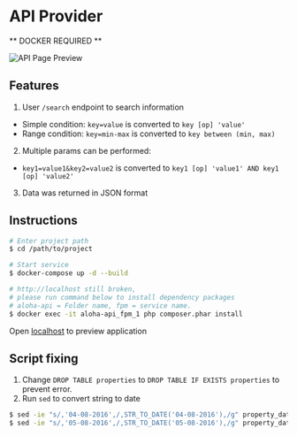 # API Provider

** DOCKER REQUIRED **

![API Page Preview][preview]


## Features
1. User `/search` endpoint to search information
  - Simple condition: `key=value` is converted to `key [op] 'value'`
  - Range condition: `key=min-max` is converted to `key between (min, max)`
2. Multiple params can be performed: 
  - `key1=value1&key2=value2` is converted to `key1 [op] 'value1' AND key1 [op] 'value2'`
3. Data was returned in JSON format

## Instructions
```bash
# Enter project path
$ cd /path/to/project

# Start service
$ docker-compose up -d --build

# http://localhost still broken, 
# please run command below to install dependency packages 
# aloha-api = Folder name, fpm = service name.
$ docker exec -it aloha-api_fpm_1 php composer.phar install
```

Open [localhost](http://localhost) to preview application

## Script fixing
1. Change `DROP TABLE properties` to `DROP TABLE IF EXISTS properties` to prevent error.
1. Run `sed` to convert string to date
  ```bash
  $ sed -ie "s/,'04-08-2016',/,STR_TO_DATE('04-08-2016'),/g" property_data.sql
  $ sed -ie "s/,'05-08-2016',/,STR_TO_DATE('05-08-2016'),/g" property_data.sql
  ```

[preview]: https://lh3.googleusercontent.com/LPLEzysFgaqwppBaaDwyoDXM8s-EVnNME8--YklrKlJJKsstKJ5qXgyY2eVceyhdM3Lva6WAM0HLGf-nirKYZTqYppPY0ty-f6U7UWyKPDZSovD8FvikovHv7icnZSgxix09ArjHZwb_K-USSeHMDvUa19hujBO_7MQFyLmx6auOUofnUcAe48tB9bdnB90ICB5NeKgHPItruhpMsFX9jSYf-OcXsKbgHpS_j_oXHyRawV270U4TL9MwA8dWRku6_QANRSFC2P2vAOh6_4W8hu2WeXJSb1Ke7gSqWl1-V7fb-l7tgeP29FOF5sEFDtUI1MPyTBIN4hP917b8Vb5DxRhEeTf2kTVT36r96SdfaBwfCZeZlO-WeA7tFNQ3ruDPY_j8Rkk30qh5-gpiw1y1nEjx__qtuojrVU6fL-p1UAzFIg3hZTr_RndGQ6GNoidX7Zo3CGCFnXKRcdSGFHDzV8vdF6EGgKhO8kqB7whK1D72SIyrAET9fJpsGoOKIuhHYabn5y1OEZvSBzEjSBJ8F8I6EPid1Ci9YUkMQZoD1SDWmtgNX5lV1i71lTcgPE_Eb91BrE7kAeyCsWdH_riECcmI-rovjfLYJXTVz80=w1680-h1760-no
